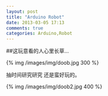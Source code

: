 ```yaml
---
layout: post
title: "Arduino Robot"
date: 2013-03-05 17:13
comments: true
categories: Arduino,Robot
---
```


##这玩意看的人心里长草...

{% img /images/img/doob.jpg 300 %}

抽时间研究研究 还是蛮好玩的。

{% img /images/img/doob2.jpg 400 %}
